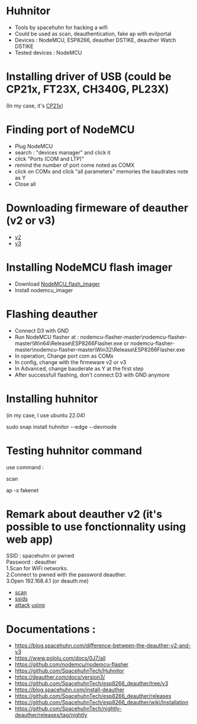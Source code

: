 # Huhnitor
* Tools by spacehuhn for hacking a wifi
* Could be used as scan, deauthentication, fake ap with evilportal
* Devices : NodeMCU, ESP8266, deauther DSTIKE, deauther Watch DSTIKE
* Tested devices : NodeMCU
# Installing driver of USB (could be CP21x, FT23X, CH340G, PL23X)
(In my case, it's [CP21x](https://drive.google.com/file/d/18dX5ws61_A4EaHKuIYNDSMMeMPuJHZG5/view?usp=drive_link))

# Finding port of NodeMCU
* Plug NodeMCU
* search : "devices manager" and click it
* click "Ports (COM and LTP)"
* remind the number of port come noted as COMX
* click on COMx and click "all parameters" memories the baudrates note as Y 
* Close all

# Downloading firmeware of deauther (v2 or v3)
* [v2](https://drive.google.com/file/d/1SDlyzD_QpOFj55N8Bah1HXs3y6TlexMn/view?usp=drive_link)
* [v3](https://drive.google.com/file/d/1WL7oKunPQWnsbr8DNvbqR_WbKbHOmUb9/view?usp=drive_link)
  
# Installing  NodeMCU flash imager
* Download [NodeMCU_flash_imager](https://drive.google.com/file/d/1M3NqRjzG0mOo1vpVfecNPRZFp75qAmy6/view?usp=drive_link)
* Install nodemcu_imager 

# Flashing deauther 
* Connect D3 with GND
* Run NodeMCU flasher at  :
  nodemcu-flasher-master\nodemcu-flasher-master\Win64\Release\ESP8266Flasher.exe
  or
  nodemcu-flasher-master\nodemcu-flasher-master\Win32\Release\ESP8266Flasher.exe
* In operation, Change port com as COMx
* In config, change with the firmeware v2 or v3
* In Advanced, change bauderate as Y at the first step
* After successfull flashing, don't connect D3 with GND anymore
  
# Installing huhnitor
(in my case, I use ubuntu 22.04)  

sudo snap install huhnitor --edge --devmode  

# Testing huhnitor command
use command :  

scan  

ap -s fakenet  

# Remark about deauther v2 (it's possible to use fonctionnality using web app)
SSID : spacehuhn or pwned  
Password : deauther  
1.Scan for WiFi networks.  
2.Connect to pwned with the password deauther.  
3.Open 192.168.4.1 (or deauth.me)  
* [scan](http://deauth.me/scan.html)
* [ssids](http://deauth.me/ssids.html)
* [attack](://deauth.me/attack.html)
[using](https://github.com/SpacehuhnTech/esp8266_deauther/wiki/Web)  

# Documentations : 
* https://blog.spacehuhn.com/difference-between-the-deauther-v2-and-v3
* https://www.pololu.com/docs/0J7/all
* https://github.com/nodemcu/nodemcu-flasher
* https://github.com/SpacehuhnTech/Huhnitor
* https://deauther.com/docs/version3/
* https://github.com/SpacehuhnTech/esp8266_deauther/tree/v3
* https://blog.spacehuhn.com/install-deauther
* https://github.com/SpacehuhnTech/esp8266_deauther/releases
* https://github.com/SpacehuhnTech/esp8266_deauther/wiki/Installation
* https://github.com/SpacehuhnTech/nightly-deauther/releases/tag/nightly
